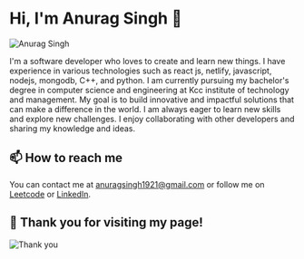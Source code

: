 # Hi, I'm Anurag Singh 👋

![Anurag Singh](https://media.giphy.com/media/3o6Zt481isNVuQI1l6/giphy.gif)

I'm a software developer who loves to create and learn new things. I have experience in various technologies such as react js, netlify, javascript, nodejs, mongodb, C++, and python. I am currently pursuing my bachelor's degree in computer science and engineering at Kcc institute of technology and management. My goal is to build innovative and impactful solutions that can make a difference in the world. I am always eager to learn new skills and explore new challenges. I enjoy collaborating with other developers and sharing my knowledge and ideas.

## 📫 How to reach me

You can contact me at anuragsingh1921@gmail.com or follow me on [Leetcode](https://leetcode.com/anuragsingh17ai/) or [LinkedIn](https://www.linkedin.com/in/anuragsinghshahi/).

## 🙏 Thank you for visiting my page!

![Thank you](https://media.giphy.com/media/26n6xBpxNXExDfuKc/giphy.gif)
